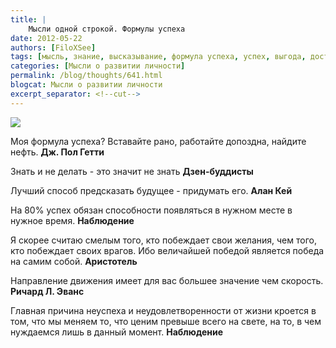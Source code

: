 ```yaml
---
title: |
    Мысли одной строкой. Формулы успеха
date: 2012-05-22
authors: [FiloXSee]
tags: [мысль, знание, высказывание, формула успеха, успех, выгода, достижение]
categories: [Мысли о развитии личности]
permalink: /blog/thoughts/641.html
blogcat: Мысли о развитии личности
excerpt_separator: <!--cut-->
---
```



![](http://itw66.ru/uploads/images/00/00/02/2012/05/22/8bfdb8.jpg)

Моя формула успеха? Вставайте рано, работайте допоздна, найдите нефть.
**Дж. Пол Гетти**

Знать и не делать - это значит не знать
**Дзен-буддисты**

Лучший способ предсказать будущее - придумать его.
**Алан Кей**

На 80% успех обязан способности появляться в нужном месте в нужное время.
**Наблюдение**

Я скорее считаю смелым того, кто побеждает свои желания, чем того, кто побеждает своих врагов. Ибо величайшей победой является победа на самим собой.
**Аристотель**

Направление движения имеет для вас большее значение чем скорость.
**Ричард Л. Эванс**

Главная причина неуспеха и неудовлетворенности от жизни кроется в том, что мы меняем то, что ценим превыше всего на свете, на то, в чем нуждаемся лишь в данный момент.
**Наблюдение**
